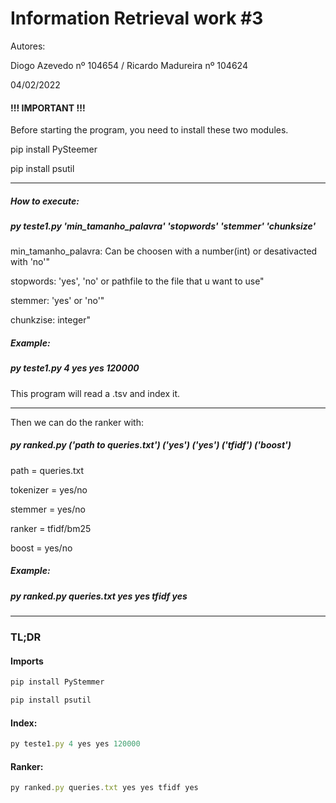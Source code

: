 <h1>Information Retrieval work #3</h1>

Autores:
<p>Diogo Azevedo nº 104654 / Ricardo Madureira nº 104624
<p>04/02/2022

<h4>!!! IMPORTANT !!!</h4>

<p>Before starting the program, you need to install these two modules.

<p>pip install PySteemer
<p>pip install psutil

---------------

<h5>How to execute:</h5>

<h5>py teste1.py 'min_tamanho_palavra' 'stopwords' 'stemmer' 'chunksize'</h5>

<p>min_tamanho_palavra: Can be choosen with a number(int) or desativacted with 'no'"
<p>stopwords: 'yes', 'no' or pathfile to the file that u want to use"
<p>stemmer: 'yes' or 'no'"
<p>chunkzise: integer"

<h5>Example:</h5>
<h5>py teste1.py 4 yes yes 120000</h5>

<p>This program will read a .tsv and index it.

---------------

<p>Then we can do the ranker with:

<h5>py ranked.py ('path to queries.txt') ('yes') ('yes') ('tfidf') ('boost')</h5>

<p>path = queries.txt
<p>tokenizer = yes/no
<p>stemmer = yes/no
<p>ranker = tfidf/bm25
<p>boost = yes/no

<h5>Example:</h5>
<h5>py ranked.py queries.txt yes yes tfidf yes</h5>

---------------

<h3>TL;DR</h3>

<h4>Imports</h4>

```jsx
pip install PyStemmer
```

```jsx
pip install psutil
```

<h4>Index:</h4>

```jsx
py teste1.py 4 yes yes 120000
```
<p>
<h4>Ranker:</h4>

```jsx
py ranked.py queries.txt yes yes tfidf yes
```

